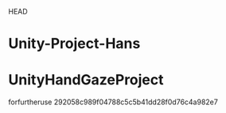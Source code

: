 HEAD
# Unity-Project-Hans
# UnityHandGazeProject
forfurtheruse
292058c989f04788c5c5b41dd28f0d76c4a982e7
